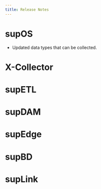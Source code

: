 ```yaml
---
title: Release Notes
---
```


# supOS

- Updated data types that can be collected.

# X-Collector

# supETL

# supDAM

# supEdge

# supBD

# supLink
